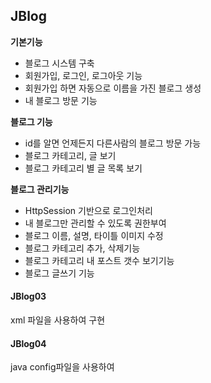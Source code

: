 <h2>JBlog</h2>

**기본기능**
- 블로그 시스템 구축
- 회원가입, 로그인, 로그아웃 기능
- 회원가입 하면 자동으로 이름을 가진 블로그 생성
- 내 블로그 방문 기능

**블로그 기능**
- id를 알면 언제든지 다른사람의 블로그 방문 가능
- 블로그 카테고리, 글 보기
- 블로그 카테고리 별 글 목록 보기

**블로그 관리기능**
- HttpSession 기반으로 로그인처리
- 내 블로그만 관리할 수 있도록 권한부여
- 블로그 이름, 설명, 타이틀 이미지 수정
- 블로그 카테고리 추가, 삭제기능
- 블로그 카테고리 내 포스트 갯수 보기기능
- 블로그 글쓰기 기능


<h4>JBlog03</h4>
xml 파일을 사용하여 구현

<h4>JBlog04</h4>
java config파일을 사용하여 
